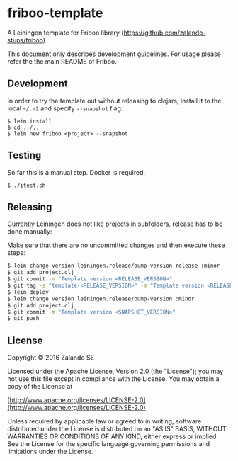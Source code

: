 # friboo-template

A Leiningen template for Friboo library (https://github.com/zalando-stups/friboo).

This document only describes development guidelines. For usage please refer the the main README of Friboo.

## Development

In order to try the template out without releasing to clojars, install it to the local `~/.m2` and specify `--snapshot` flag:

```
$ lein install
$ cd ../..
$ lein new friboo <project> --snapshot
```

## Testing

So far this is a manual step. Docker is required.

```
$ ./itest.sh
```

## Releasing

Currently Leiningen does not like projects in subfolders, release has to be done manually:

Make sure that there are no uncommitted changes and then execute these steps:

```sh
$ lein change version leiningen.release/bump-version release :minor
$ git add project.clj
$ git commit -m "Template version <RELEASE_VERSION>"
$ git tag -s "template-<RELEASE_VERSION>" -m "Template version <RELEASE_VERSION>"
$ lein deploy
$ lein change version leiningen.release/bump-version :minor
$ git add project.clj
$ git commit -m "Template version <SNAPSHOT_VERSION>"
$ git push
```

## License

Copyright © 2016 Zalando SE

Licensed under the Apache License, Version 2.0 (the "License");
you may not use this file except in compliance with the License.
You may obtain a copy of the License at

   [http://www.apache.org/licenses/LICENSE-2.0](http://www.apache.org/licenses/LICENSE-2.0)

Unless required by applicable law or agreed to in writing, software
distributed under the License is distributed on an "AS IS" BASIS,
WITHOUT WARRANTIES OR CONDITIONS OF ANY KIND, either express or implied.
See the License for the specific language governing permissions and
limitations under the License.
